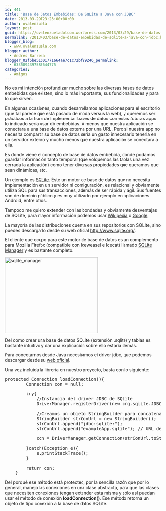 ```yaml
---
id: 441
title: 'Base de Datos Embebidas: De SQLite a Java con JDBC'
date: 2013-03-29T23:23:00+00:00
author: ovalenzuela
layout: post
guid: https://ovalenzueladotcom.wordpress.com/2013/03/29/base-de-datos-embebidas-de-sqlite-a-java-con-jdbc
permalink: /2013/03/base-de-datos-embebidas-de-sqlite-a-java-con-jdbc.html
blogger_blog:
  - www.ovalenzuela.com
blogger_author:
  - Andrés Barrera
blogger_02f5be51301771664ae7c1c72bf29246_permalink:
  - 6335894397587644775
categories:
  - Amigos
---
```

No es mi intención profundizar mucho sobre las diversas bases de datos embebidas que existen, sino lo más importante, sus funcionalidades y para lo que sirven.

En algunas ocasiones, cuando desarrollamos aplicaciones para el escritorio (que tal parece que está pasado de moda versus la web), y queremos ser prácticos a la hora de implementar bases de datos con estas futuras apps lo indicado sería usar db embebidas. A menos que nuestra aplicación se conectara a una base de datos externa por una URL. Pero si nuestra app no necesita compartir su base de datos sería un gasto innecesario tenerla en un servidor externo y mucho menos que nuestra aplicación se conectara a ella.

Es donde viene el concepto de base de datos embebida, donde podamos guardar información tanto temporal (que volquemos las tablas una vez cerrada la aplicación) como tener diversas propiedades que queramos que sean dinámicas, etc.

Un ejemplo es <a title="SQLite" href="http://www.sqlite.org" target="_blank">SQLite</a>. Éste un motor de base de datos que no necesita implementación en un servidor ni configuración, es relacional y obviamente utiliza SQL para sus transacciones, además de ser rápida y ágil. Sus fuentes son de dominio público y es muy utilizado por ejemplo en aplicaciones Android, entre otros.

Tampoco me quiero extender con las bondades y obviamente desventajas de SQLite, para mayor información podemos usar <a title="wikipedia" href="http://es.wikipedia.org/wiki/SQLite" target="_blank">Wikipedia</a> o <a href="https://www.google.cl/search?hl=es&q=sqlite" target="_blank">Google</a>.

La mayoría de las distribuciones cuenta en sus repositorios con SQLite, sino puedes descargarlo desde su web oficial <http://www.sqlite.org/>.

El cliente que ocupo para este motor de base de datos es un complemento para Mozilla Firefox (compatible con Iceweasel e Icecat) llamado <a title="SQLite Manager" href="https://addons.mozilla.org/es/firefox/addon/sqlite-manager/" target="_blank">SQLite Manager</a> y es bastante completo.

[<img class="aligncenter size-medium wp-image-643" alt="sqlite_manager" src="http://www.psep.cl/wp-content/uploads/2013/03/sqlite_manager-300x246.png" width="300" height="246" />](http://www.psep.cl/wp-content/uploads/2013/03/sqlite_manager.png)

Del como crear una base de datos SQLite (extensión .sqlite) y tablas es bastante intuitivo y dar una explicación sobre ello estaría demás.

Para conectarnos desde Java necesitamos el driver jdbc, que podemos descargar desde su <a href="https://bitbucket.org/xerial/sqlite-jdbc/downloads" target="_blank">web oficial</a>.

Una vez incluida la librería en nuestro proyecto, basta con lo siguiente:

<pre>protected Connection loadConnection(){<br />        Connection con = null;<br /><br />        try{<br />            //Instancia del driver JDBC de SQLite<br />            DriverManager.registerDriver(new org.sqlite.JDBC());<br /><br />            //Creamos un objeto StringBuilder para concatenar String de conexión<br />            StringBuilder strConUrl = new StringBuilder();<br />            strConUrl.append("jdbc:sqlite:");<br />            strConUrl.append("exampleApp.sqlite"); // URL de nuestra base de datos<br /><br />            con = DriverManager.getConnection(strConUrl.toString());<br /><br />        }catch(Exception e){<br />            e.printStackTrace();<br />        }<br /><br />        return con;<br />    }</pre>

Del porqué ese método está protected, por la sencilla razón que por lo general, manejo las conexiones en una clase abstracta, para que las clases que necesiten conexiones tengan extender esta misma y sólo así puedan usar el método de conexión **loadConnection()**. Ese método retorna un objeto de tipo conexión a la base de datos SQLite.
